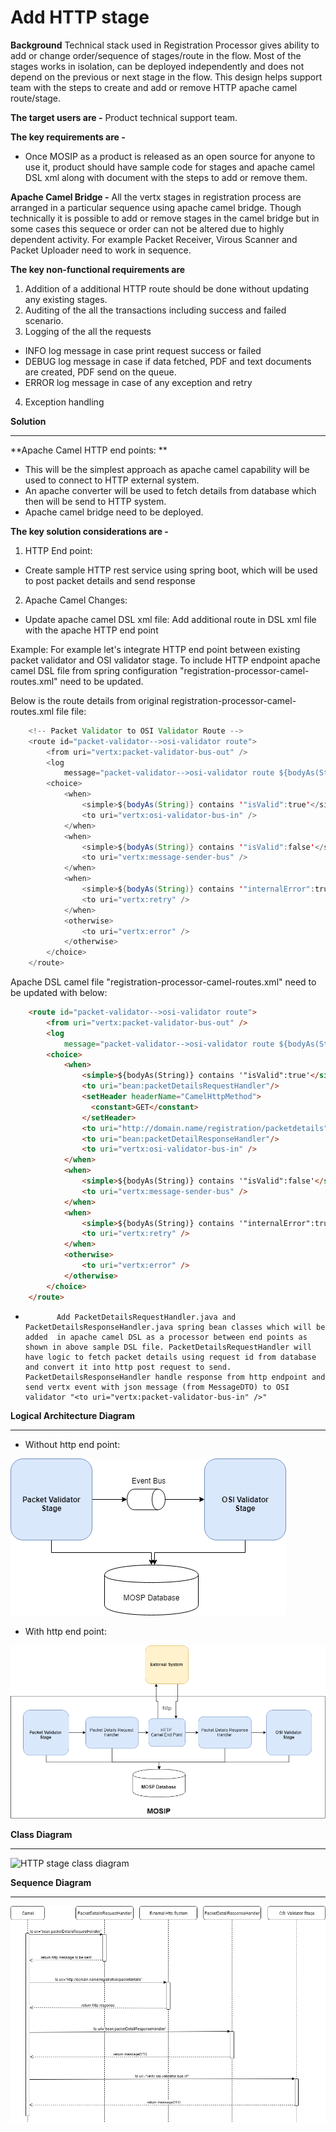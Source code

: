 
# Add HTTP stage 

**Background**
Technical stack used in Registration Processor gives ability to add or change order/sequence of stages/route in the flow. Most of the stages works in isolation, can be deployed independently and does not depend on the previous or next stage in the flow. This design helps support team with the steps to create and add or remove HTTP apache camel route/stage.

**The target users are -**
Product technical support team.

**The key requirements are -**
-	Once MOSIP as a product is released as an open source for anyone to use it, product should have sample code for stages and apache camel DSL xml along with document with the steps to add or remove them.

**Apache Camel Bridge -**
All the vertx stages in registration process are arranged in a particular sequence using apache camel bridge. Though technically it is possible to add or remove stages in the camel bridge but in some cases this sequece or order can not be altered due to highly dependent activity. For example Packet Receiver, Virous Scanner and Packet Uploader need to work in sequence. 

**The key non-functional requirements are**
1.	Addition of a additional HTTP route should be done without updating any existing stages.
2.  Auditing of the all the transactions including success and failed scenario.
3.	Logging of the all the requests
- 	INFO log message in case print request success or failed
- 	DEBUG log message in case if data fetched, PDF and text documents are created, PDF send on the queue.
- 	ERROR log message in case of any exception and retry
4.	Exception handling


**Solution**

------------

**Apache Camel HTTP end points: **

- This will be the simplest approach as apache camel capability will be used to connect to HTTP external system. 
- An apache converter will be used to fetch details from database which then will be send to HTTP system.
- Apache camel bridge need to be deployed.

**The key solution considerations are -**
1.	HTTP End point:
- Create sample HTTP rest service using spring boot, which will be used to post packet details and send response 

2.	Apache Camel Changes:
- 	Update apache camel DSL xml file:
Add additional route in DSL xml file with the apache HTTP end point 

Example: For example let's integrate HTTP end point between existing packet validator and OSI validator stage. To include HTTP endpoint apache camel DSL file from spring configuration "registration-processor-camel-routes.xml" need to be updated.

Below is the route details from original registration-processor-camel-routes.xml file file:

```java
	<!-- Packet Validator to OSI Validator Route -->
	<route id="packet-validator-->osi-validator route">
		<from uri="vertx:packet-validator-bus-out" />
		<log
			message="packet-validator-->osi-validator route ${bodyAs(String)}" />
		<choice>
			<when>
				<simple>${bodyAs(String)} contains '"isValid":true'</simple>
				<to uri="vertx:osi-validator-bus-in" />
			</when>
			<when>
				<simple>${bodyAs(String)} contains '"isValid":false'</simple>
				<to uri="vertx:message-sender-bus" />
			</when>
			<when>
				<simple>${bodyAs(String)} contains '"internalError":true'</simple>
				<to uri="vertx:retry" />
			</when>
			<otherwise>
				<to uri="vertx:error" />
			</otherwise>
		</choice>
	</route>
```
Apache DSL camel file "registration-processor-camel-routes.xml" need to be updated with below:

```html
	<route id="packet-validator-->osi-validator route">
		<from uri="vertx:packet-validator-bus-out" />
		<log
			message="packet-validator-->osi-validator route ${bodyAs(String)}" />
		<choice>
			<when>
				<simple>${bodyAs(String)} contains '"isValid":true'</simple>
				<to uri="bean:packetDetailsRequestHandler"/>
				<setHeader headerName="CamelHttpMethod">
			      <constant>GET</constant>
			    </setHeader>
				<to uri="http://domain.name/registration/packetdetails" />
				<to uri="bean:packetDetailResponseHandler"/>
				<to uri="vertx:osi-validator-bus-in" />
			</when>
			<when>
				<simple>${bodyAs(String)} contains '"isValid":false'</simple>
				<to uri="vertx:message-sender-bus" />
			</when>
			<when>
				<simple>${bodyAs(String)} contains '"internalError":true'</simple>
				<to uri="vertx:retry" />
			</when>
			<otherwise>
				<to uri="vertx:error" />
			</otherwise>
		</choice>
	</route>
```
-			 Add PacketDetailsRequestHandler.java and PacketDetailsResponseHandler.java spring bean classes which will be added  in apache camel DSL as a processor between end points as shown in above sample DSL file. PacketDetailsRequestHandler will have logic to fetch packet details using request id from database and convert it into http post request to send. PacketDetailsResponseHandler handle response from http endpoint and send vertx event with json message (from MessageDTO) to OSI validator "<to uri="vertx:packet-validator-bus-in" />"


**Logical Architecture Diagram**

------------
- Without http end point:

![HTTP stage diagram](_images/registration_external_http_integration.png)

- With http end point:

![HTTP stage diagram](_images/registration_external_with_http_integration.png)


**Class Diagram**

------------

![HTTP stage class diagram](_images/http_stage_class_diagram.png)

**Sequence Diagram**

------------

![Reprocess sequence diagram](_images/http_stage_seq_diagram.png)
